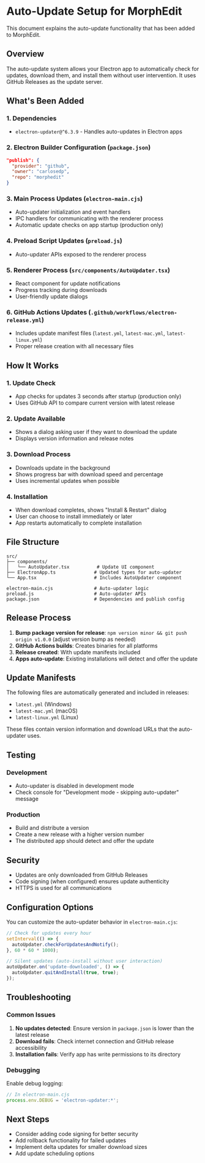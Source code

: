 # Auto-Update Setup for MorphEdit

This document explains the auto-update functionality that has been added to MorphEdit.

## Overview

The auto-update system allows your Electron app to automatically check for updates, download them, and install them without user intervention. It uses GitHub Releases as the update server.

## What's Been Added

### 1. **Dependencies**

- `electron-updater@^6.3.9` - Handles auto-updates in Electron apps

### 2. **Electron Builder Configuration** (`package.json`)

```json
"publish": {
  "provider": "github",
  "owner": "carlosedp",
  "repo": "morphedit"
}
```

### 3. **Main Process Updates** (`electron-main.cjs`)

- Auto-updater initialization and event handlers
- IPC handlers for communicating with the renderer process
- Automatic update checks on app startup (production only)

### 4. **Preload Script Updates** (`preload.js`)

- Auto-updater APIs exposed to the renderer process

### 5. **Renderer Process** (`src/components/AutoUpdater.tsx`)

- React component for update notifications
- Progress tracking during downloads
- User-friendly update dialogs

### 6. **GitHub Actions Updates** (`.github/workflows/electron-release.yml`)

- Includes update manifest files (`latest.yml`, `latest-mac.yml`, `latest-linux.yml`)
- Proper release creation with all necessary files

## How It Works

### 1. **Update Check**

- App checks for updates 3 seconds after startup (production only)
- Uses GitHub API to compare current version with latest release

### 2. **Update Available**

- Shows a dialog asking user if they want to download the update
- Displays version information and release notes

### 3. **Download Process**

- Downloads update in the background
- Shows progress bar with download speed and percentage
- Uses incremental updates when possible

### 4. **Installation**

- When download completes, shows "Install & Restart" dialog
- User can choose to install immediately or later
- App restarts automatically to complete installation

## File Structure

```
src/
├── components/
│   └── AutoUpdater.tsx          # Update UI component
├── ElectronApp.ts              # Updated types for auto-updater
└── App.tsx                     # Includes AutoUpdater component

electron-main.cjs               # Auto-updater logic
preload.js                      # Auto-updater APIs
package.json                    # Dependencies and publish config
```

## Release Process

1. **Bump package version for release**: `npm version minor && git push origin v1.0.0` (adjust version bump as needed)
2. **GitHub Actions builds**: Creates binaries for all platforms
3. **Release created**: With update manifests included
4. **Apps auto-update**: Existing installations will detect and offer the update

## Update Manifests

The following files are automatically generated and included in releases:

- `latest.yml` (Windows)
- `latest-mac.yml` (macOS)  
- `latest-linux.yml` (Linux)

These files contain version information and download URLs that the auto-updater uses.

## Testing

### Development

- Auto-updater is disabled in development mode
- Check console for "Development mode - skipping auto-updater" message

### Production

- Build and distribute a version
- Create a new release with a higher version number
- The distributed app should detect and offer the update

## Security

- Updates are only downloaded from GitHub Releases
- Code signing (when configured) ensures update authenticity
- HTTPS is used for all communications

## Configuration Options

You can customize the auto-updater behavior in `electron-main.cjs`:

```javascript
// Check for updates every hour
setInterval(() => {
  autoUpdater.checkForUpdatesAndNotify();
}, 60 * 60 * 1000);

// Silent updates (auto-install without user interaction)
autoUpdater.on('update-downloaded', () => {
  autoUpdater.quitAndInstall(true, true);
});
```

## Troubleshooting

### Common Issues

1. **No updates detected**: Ensure version in `package.json` is lower than the latest release
2. **Download fails**: Check internet connection and GitHub release accessibility
3. **Installation fails**: Verify app has write permissions to its directory

### Debugging

Enable debug logging:

```javascript
// In electron-main.cjs
process.env.DEBUG = 'electron-updater:*';
```

## Next Steps

- Consider adding code signing for better security
- Add rollback functionality for failed updates
- Implement delta updates for smaller download sizes
- Add update scheduling options
